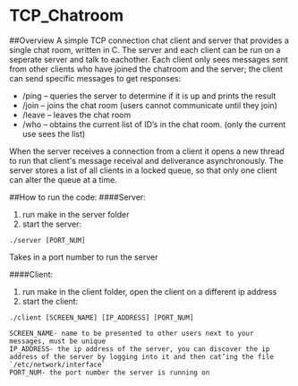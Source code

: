 # TCP_Chatroom
##Overview
A simple TCP connection chat client and server that provides a single chat room, written in C.  The server and each client can be run on a seperate server and talk to eachother.  Each client only sees messages sent from other clients who have joined the chatroom and the server; the client can send specific messages to get responses:

* /ping – queries the server to determine if it is up and prints the result 
* /join – joins the chat room (users cannot communicate until they join)
* /leave – leaves the chat room
* /who – obtains the current list of ID’s in the chat room. (only the current use sees the list)

When the server receives a connection from a client it opens a new thread to run that client's message receival and deliverance asynchronously.  The server stores a list of all clients in a locked queue, so that only one client can alter the queue at a time.

##How to run the code:
####Server:
1. run make in the server folder
2. start the server:
```
./server [PORT_NUM]
```
   Takes in a port number to run the server
   
####Client:
1. run make in the client folder, open the client on a different ip address
2. start the client:
```
./client [SCREEN_NAME] [IP_ADDRESS] [PORT_NUM]
```
    SCREEN_NAME- name to be presented to other users next to your messages, must be unique
    IP_ADDRESS- the ip address of the server, you can discover the ip address of the server by logging into it and then cat’ing the file  `/etc/network/interface`
    PORT_NUM- the port number the server is running on
